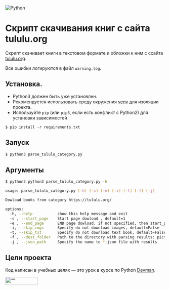 ![Python](https://img.shields.io/badge/python-3670A0?style=for-the-badge&logo=python&logoColor=ffdd54)


# Скрипт скачивания книг с сайта tululu.org

Скрипт скачивает книги в текстовом формате и обложки к ним с ссайта [tululu.org](https://tululu.org/).

Все ошибки логируются в файл `warning.log`.

## Установка.
- Python3 должен быть уже установлен.
- Рекомендуется использовать среду окружения [venv](https://docs.python.org/3/library/venv.html) 
для изоляции проекта.
 - Используйте `pip` (или `pip3`, если есть конфликт с Python2) для установки зависимостей
```console
$ pip install -r requirements.txt
```

## Запуск

```bash
$ python3 parse_tululu_category.py
```

## Аргументы

```bash
$ python3 python3 parse_tululu_category.py -h

usage: parse_tululu_category.py [-h] [-s] [-e] [-i] [-t] [-f] [-j]

Dowload books from category https://tululu.org/

options:
  -h, --help           show this help message and exit
  -s , --start_page    Start page dowload , default=1
  -e , --end_page      END page dowload, if not specified, then start_page + 10
  -i, --skip_imgs      Specify do not download images, default=False
  -t, --skip_txt       Specify do not download text book, default=False
  -f , --dest_folder   Path to the directory with parsing results: pictures, books, JSON
  -j , --json_path     Specify the name to *.json file with results
```

## Цели проекта

Код написан в учебных целях — это урок в курсе по Python [Devman](https://dvmn.org).


<img src="https://dvmn.org/assets/img/logo.8d8f24edbb5f.svg" alt= “” width="102" height="25">
